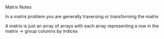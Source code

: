 Matrix Notes

In a matrix problem you are generally traversing or transforming the matrix

A matrix is just an array of arrays with each array representing a row in the matrix ->
group columns by indices 